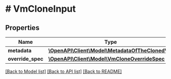 # # VmCloneInput

## Properties

Name | Type | Description | Notes
------------ | ------------- | ------------- | -------------
**metadata** | [**\OpenAPI\Client\Model\MetadataOfTheClonedVm**](MetadataOfTheClonedVm.md) |  | [optional]
**override_spec** | [**\OpenAPI\Client\Model\VmCloneOverrideSpec**](VmCloneOverrideSpec.md) |  | [optional]

[[Back to Model list]](../../README.md#models) [[Back to API list]](../../README.md#endpoints) [[Back to README]](../../README.md)
